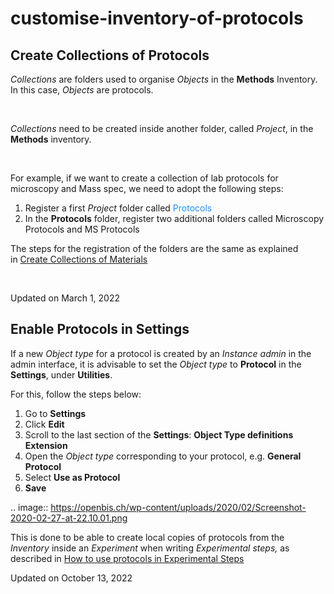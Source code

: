 customise-inventory-of-protocols
====
 
Create Collections of Protocols
----



  
*Collections* are folders used to organise *Objects* in the **Methods**
Inventory. In this case, *Objects* are protocols.

 

*Collections* need to be created inside
another folder, called *Project*, in the **Methods** inventory.

 

For example, if we want to create a
collection of lab protocols for microscopy and Mass spec, we need to
adopt the following steps:

1.  Register a first *Project* folder called <span
    style="color: dodgerblue;"> Protocols
2.  In the **Protocols** folder, register two additional folders called
    Microscopy Protocols and
    MS Protocols

  
The steps for the registration of the folders are the same as explained
in [Create Collections of
Materials](https://openbis.ch/index.php/docs/admin-documentation-openbis-19-06-4/customise-inventory-of-materials-and-samples/create-collections-of-materials/)  
  

 

Updated on March 1, 2022
 
Enable Protocols in Settings
----



  
If a new *Object type* for a protocol is created by an *Instance admin*
in the admin interface, it is advisable to set the *Object type* to
**Protocol** in the **Settings**, under **Utilities**.

  
For this, follow the steps below:  
  

1.  Go to **Settings**
2.  Click **Edit**
3.  Scroll to the last section of the **Settings**: **Object Type
    definitions Extension**
4.  Open the *Object type* corresponding to your protocol, e.g.
    **General Protocol**
5.  Select **Use as Protocol**
6.  **Save**

.. image:: https://openbis.ch/wp-content/uploads/2020/02/Screenshot-2020-02-27-at-22.10.01.png

  
This is done to be able to create local copies of protocols from the
*Inventory* inside an *Experiment* when writing *Experimental steps,* as
described in [How to use protocols in Experimental
Steps](https://openbis.ch/index.php/docs/user-documentation/lab-notebook/how-to-use-protocols-in-experimental-steps/)

Updated on October 13, 2022
